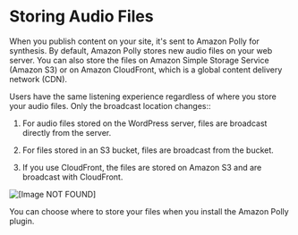 # Storing Audio Files<a name="pollycast"></a>

When you publish content on your site, it's sent to Amazon Polly for synthesis\. By default, Amazon Polly stores new audio files on your web server\. You can also store the files on Amazon Simple Storage Service \(Amazon S3\) or on Amazon CloudFront, which is a global content delivery network \(CDN\)\. 

Users have the same listening experience regardless of where you store your audio files\. Only the broadcast location changes:: 

1. For audio files stored on the WordPress server, files are broadcast directly from the server\.

1. For files stored in an S3 bucket, files are broadcast from the bucket\. 

1. If you use CloudFront, the files are stored on Amazon S3 and are broadcast with CloudFront\. 

 

![\[Image NOT FOUND\]](http://docs.aws.amazon.com/polly/latest/dg/images/chart.png)

You can choose where to store your files when you install the Amazon Polly plugin\.  